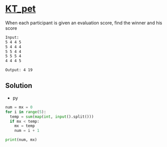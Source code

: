 # [KT_pet](https://open.kattis.com/problems/pet)

When each participant is given an evaluation score, find the winner and his score

```txt
Input:
5 4 4 5
5 4 4 4
5 5 4 4
5 5 5 4
4 4 4 5

Output: 4 19
```

## Solution

* py

```py
num = mx = 0
for i in range(5):
  temp = sum(map(int, input().split()))
  if mx < temp:
    mx = temp
    num = i + 1

print(num, mx)
```
